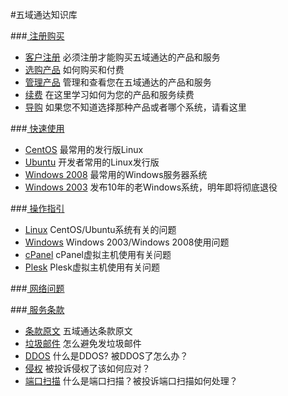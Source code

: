 <!-- --- title: 五域通达知识库 -->
#五域通达知识库

###[<i class="icon-shopping-cart"></i> 注册购买](/tag/客户中心)

*  [<i class="icon-key"></i> 客户注册](/2012-11-22-how-to-sign-up) 必须注册才能购买五域通达的产品和服务
*  [<i class="icon-shopping-cart"></i>选购产品](/buy-products) 如何购买和付费
*  [<i class="icon-dashboard"></i> 管理产品](/manage-products) 管理和查看您在五域通达的产品和服务
*  [<i class="icon-credit-card"></i> 续费](/2012-12-24-how-to-renew) 在这里学习如何为您的产品和服务续费
*  [<i class="icon-question"></i> 导购](/tag/导购) 如果您不知道选择那种产品或者哪个系统，请看这里

###[<i class="icon-rocket"></i> 快速使用](/tag/快速使用)

*  [<i class="icon-linux"></i> CentOS](/tag/centos上手) 最常用的发行版Linux
*  [<i class="icon-linux"></i> Ubuntu](/tag/ubuntu上手) 开发者常用的Linux发行版
*  [<i class="icon-windows"></i> Windows 2008](/tag/windows2008上手/) 最常用的Windows服务器系统
*  [<i class="icon-windows"></i> Windows 2003](/tag/windows2003上手/) 发布10年的老Windows系统，明年即将彻底退役


###[<i class="icon-lightbulb"></i> 操作指引](/tag/操作指引)

*  [<i class="icon-linux"></i> Linux](/tag/linux) CentOS/Ubuntu系统有关的问题
*  [<i class="icon-windows"></i> Windows](/tag/windows) Windows 2003/Windows 2008使用问题
*  [<i class="icon-linux"></i> cPanel](/tag/linux) cPanel虚拟主机使用有关问题
* [<i class="icon-windows"></i> Plesk](/tag/windows) Plesk虚拟主机使用有关问题

###[<i class="icon-signal"></i> 网络问题](/tag/网络)

###[<i class="icon-legal"></i> 服务条款](/tag/政策)

*  [<i class="icon-legal"></i> 条款原文](http://www.51hosting.com/legal.html) 五域通达条款原文
*  [<i class="icon-inbox"></i> 垃圾邮件](/spam-email) 怎么避免发垃圾邮件
*  [<i class="icon-legal"></i> DDOS](/ddos) 什么是DDOS? 被DDOS了怎么办？
*  [<i class="icon-legal"></i> 侵权](/dcma) 被投诉侵权了该如何应对？
*  [<i class="icon-shield"></i> 端口扫描](/port-scan) 什么是端口扫描？被投诉端口扫描如何处理？